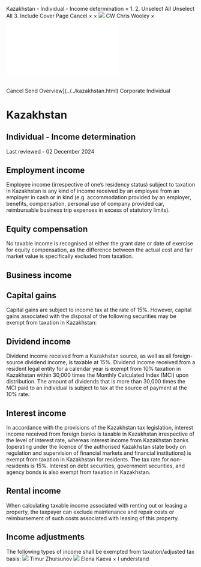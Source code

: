 Kazakhstan - Individual - Income determination
×
1.
2.
Unselect All
Unselect All
3.
Include Cover Page
Cancel
×
×
![](../../-/media/world-wide-tax-summaries/attachments/global---chris-wooley.ashx%3Frev=ac5e5f3223b34096b1afc2a6009c7320&revision=ac5e5f32-23b3-4096-b1af-c2a6009c7320&hash=859B7ADC84DC2CBEC9760E9E6EE7DE6D0A8BFCDF)
CW
Chris Wooley
×
![](income-determination.html)
######
Cancel
Send
Overview](../../kazakhstan.html)
Corporate
Individual
# Kazakhstan
## Individual - Income determination
Last reviewed - 02 December 2024
## Employment income
Employee income (irrespective of one’s residency status) subject to taxation in Kazakhstan is any kind of income received by an employee from an employer in cash or in kind (e.g. accommodation provided by an employer, benefits, compensation, personal use of company provided car, reimbursable business trip expenses in excess of statutory limits).
## Equity compensation
No taxable income is recognised at either the grant date or date of exercise for equity compensation, as the difference between the actual cost and fair market value is specifically excluded from taxation.
## Business income
## Capital gains
Capital gains are subject to income tax at the rate of 15%.
However, capital gains associated with the disposal of the following securities may be exempt from taxation in Kazakhstan:
## Dividend income
Dividend income received from a Kazakhstan source, as well as all foreign-source dividend income, is taxable at 15%.
Dividend income received from a resident legal entity for a calendar year is exempt from 10% taxation in Kazakhstan within 30,000 times the Monthly Calculated Index (MCI) upon distribution. The amount of dividends that is more than 30,000 times the MCI paid to an individual is subject to tax at the source of payment at the 10% rate.
## Interest income
In accordance with the provisions of the Kazakhstan tax legislation, interest income received from foreign banks is taxable in Kazakhstan irrespective of the level of interest rate, whereas interest income from Kazakhstan banks (operating under the licence of the authorised Kazakhstan state body on regulation and supervision of financial markets and financial institutions) is exempt from taxation in Kazakhstan for residents. The tax rate for non-residents is 15%.
Interest on debt securities, government securities, and agency bonds is also exempt from taxation in Kazakhstan.
## Rental income
When calculating taxable income associated with renting out or leasing a property, the taxpayer can exclude maintenance and repair costs or reimbursement of such costs associated with leasing of this property.
## Income adjustments
The following types of income shall be exempted from taxation/adjusted tax basis:
![](../../-/media/world-wide-tax-summaries/attachments/kazakhstan---timur-zhursunov.ashx%3Frev=845caeeb5ff0488fb5a5b5796bd321d1&revision=845caeeb-5ff0-488f-b5a5-b5796bd321d1&hash=7481FE1BAA4E2A8FD67750DF0E28AC9761CD8D7E)
Timur Zhursunov
![](../../-/media/world-wide-tax-summaries/attachments/kazakhstan---elena-kaeva.ashx%3Frev=fb7205a3944e42c39633c17ebfdc9c7d&revision=fb7205a3-944e-42c3-9633-c17ebfdc9c7d&hash=43E03F8EF38342CEFD5ED70FA03F0F4FF27FBA95)
Elena Kaeva
×
I understand